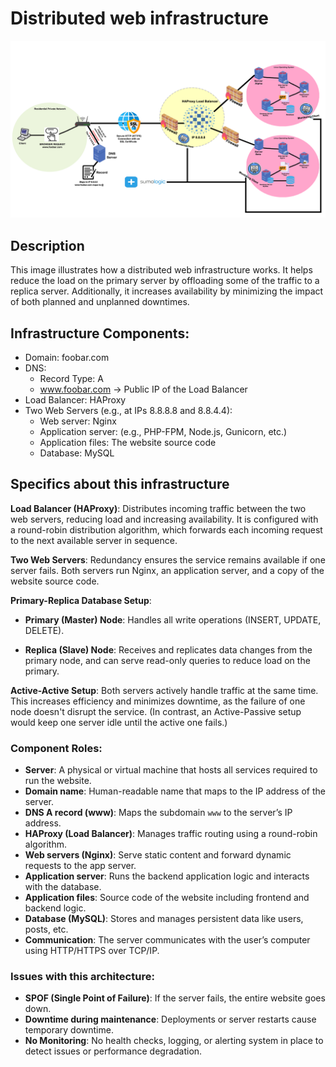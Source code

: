 # Distributed web infrastructure

![Image of a simple web stack](2-secured_and_monitored_web_infrastructure.png)

## Description

This image illustrates how a distributed web infrastructure works. It helps reduce the load on the primary server by offloading some of the traffic to a replica server. Additionally, it increases availability by minimizing the impact of both planned and unplanned downtimes.

## Infrastructure Components:

- Domain: foobar.com
- DNS:
  - Record Type: A
  - www.foobar.com → Public IP of the Load Balancer
- Load Balancer: HAProxy
- Two Web Servers (e.g., at IPs 8.8.8.8 and 8.8.4.4):
  - Web server: Nginx
  - Application server: (e.g., PHP-FPM, Node.js, Gunicorn, etc.)
  - Application files: The website source code
  - Database: MySQL

## Specifics about this infrastructure

**Load Balancer (HAProxy)**: Distributes incoming traffic between the two web servers, reducing load and increasing availability. It is configured with a round-robin distribution algorithm, which forwards each incoming request to the next available server in sequence.

**Two Web Servers**: Redundancy ensures the service remains available if one server fails. Both servers run Nginx, an application server, and a copy of the website source code.

**Primary-Replica Database Setup**:

  - **Primary (Master) Node**: Handles all write operations (INSERT, UPDATE, DELETE).

  - **Replica (Slave) Node**: Receives and replicates data changes from the primary node, and can serve read-only queries to reduce load on the primary.

**Active-Active Setup**: Both servers actively handle traffic at the same time. This increases efficiency and minimizes downtime, as the failure of one node doesn't disrupt the service.
(In contrast, an Active-Passive setup would keep one server idle until the active one fails.)

### Component Roles:

- **Server**: A physical or virtual machine that hosts all services required to run the website.
- **Domain name**: Human-readable name that maps to the IP address of the server.
- **DNS A record (www)**: Maps the subdomain `www` to the server’s IP address.
- **HAProxy (Load Balancer)**: Manages traffic routing using a round-robin algorithm.
- **Web servers (Nginx)**: Serve static content and forward dynamic requests to the app server.
- **Application server**: Runs the backend application logic and interacts with the database.
- **Application files**: Source code of the website including frontend and backend logic.
- **Database (MySQL)**: Stores and manages persistent data like users, posts, etc.
- **Communication**: The server communicates with the user’s computer using HTTP/HTTPS over TCP/IP.

### Issues with this architecture:

- **SPOF (Single Point of Failure)**: If the server fails, the entire website goes down.
- **Downtime during maintenance**: Deployments or server restarts cause temporary downtime.
- **No Monitoring**: No health checks, logging, or alerting system in place to detect issues or performance degradation.
